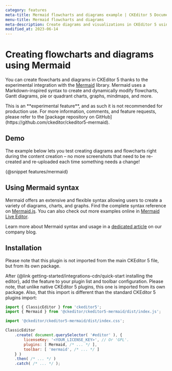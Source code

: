 ```yaml
---
category: features
meta-title: Mermaid flowcharts and diagrams example | CKEditor 5 Documentation
menu-title: Mermaid flowcharts and diagrams
meta-description: Create diagrams and visualizations in CKEditor 5 using Mermaid. Learn how to enable, configure, and render flowcharts, graphs, and more.
modified_at: 2023-06-14
---
```


# Creating flowcharts and diagrams using Mermaid

You can create flowcharts and diagrams in CKEditor&nbsp;5 thanks to the experimental integration with the [Mermaid](https://mermaid.js.org/) library. Mermaid uses a Markdown-inspired syntax to create and dynamically modify flowcharts, Gantt diagrams, pie or quadrant charts, graphs, mindmaps, and more.

<info-box warning>
	This is an **experimental feature**, and as such it is not recommended for production use. For more information, comments, and feature requests, please refer to the [package repository on GitHub](https://github.com/ckeditor/ckeditor5-mermaid).
</info-box>

## Demo

The example below lets you test creating diagrams and flowcharts right during the content creation &ndash; no more screenshots that need to be re-created and re-uploaded each time something needs a change!

{@snippet features/mermaid}

## Using Mermaid syntax

Mermaid offers an extensive and flexible syntax allowing users to create a variety of diagrams, charts, and graphs. Find the complete syntax reference on [Mermaid.js](https://mermaid.js.org/intro/). You can also check out more examples online in [Mermaid Live Editor](https://mermaid.live/).

Learn more about Mermaid syntax and usage in a [dedicated article](https://ckeditor.com/blog/basic-overview-of-creating-flowcharts-using-mermaid/) on our company blog.

## Installation

<infobox>
	Please note that this plugin is not imported from the main CKEditor&nbsp;5 file, but from its own package.
</infobox>

After {@link getting-started/integrations-cdn/quick-start installing the editor}, add the feature to your plugin list and toolbar configuration. Please note, that unlike native CKEditor&nbsp;5 plugins, this one is imported from its own package. Also, that this import is different than the standard CKEditor&nbsp;5 plugins import:

```js
import { ClassicEditor } from 'ckeditor5';
import { Mermaid } from '@ckeditor/ckeditor5-mermaid/dist/index.js';

import '@ckeditor/ckeditor5-mermaid/dist/index.css';

ClassicEditor
	.create( document.querySelector( '#editor' ), {
		licenseKey: '<YOUR_LICENSE_KEY>', // Or 'GPL'.
		plugins: [ Mermaid, /* ... */ ],
		toolbar: [ 'mermaid', /* ... */ ]
	} )
	.then( /* ... */ )
	.catch( /* ... */ );
```
